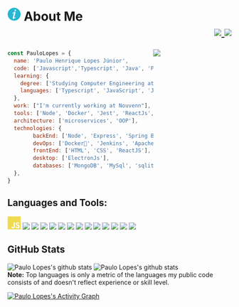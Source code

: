 
<h1><img width="30" alt="about" src="./.src/info.svg"> About Me
<div align="right">
<a href="https://www.instagram.com/paulolopes.tech/" target="_blank">
<img src="https://img.shields.io/badge/-Instagram-%23E4405F?style=for-the-badge&logo=instagram&logoColor=white" target="_blank">
</a>
<a href="https://www.linkedin.com/in/paulolopestech/" target="_blank">
<img src="https://img.shields.io/badge/-LinkedIn-%230077B5?style=for-the-badge&logo=linkedin&logoColor=white" target="_blank">
</a>
</div>
</h1>

### <img align="right" width="35%" src="https://media.giphy.com/media/TZf4ZyXb0lXXi/giphy.gif" />

```javascript
const PauloLopes = {
  name: 'Paulo Henrique Lopes Júnior',
  code: ['Javascript','Typescript', 'Java', 'Python', 'C++'],
  learning: {
    degree: ['Studying Computer Engineering at Inatel'],
    languages: ['Typescript', 'JavaScript', 'Java'],
  },
  work: ["I'm currently working at Nouvenn"],
  tools: ['Node', 'Docker', 'Jest', 'ReactJs', 'Spring'],
  architecture: ['microservices', 'OOP'],
  technologies: {
        backEnd: ['Node', 'Express', 'Spring Boot'],
        devOps: ['Docker🐳', 'Jenkins', 'Apache Kafka', 'MongoDB'],
        frontEnd: ['HTML', 'CSS', 'ReactJS'],
        desktop: ['ElectronJs'],
        databases: ['MongoDB', 'MySql', 'sqlite'],
  },
}
```

## **Languages and Tools:**  

<code><img height="30" src="https://raw.githubusercontent.com/devicons/devicon/master/icons/javascript/javascript-plain.svg"></code>
<code><img height="30" src="https://cdn.jsdelivr.net/gh/devicons/devicon/icons/nodejs/nodejs-plain.svg"></code>
<code><img height="30" src="https://cdn.jsdelivr.net/gh/devicons/devicon/icons/docker/docker-plain-wordmark.svg"></code>
<code><img height="30" src="https://cdn.jsdelivr.net/gh/devicons/devicon/icons/java/java-original.svg"></code>
<code><img height="30" src="https://cdn.jsdelivr.net/gh/devicons/devicon/icons/mysql/mysql-original.svg"></code>
<code><img height="30" src="https://cdn.jsdelivr.net/gh/devicons/devicon/icons/mongodb/mongodb-original.svg"></code>
<code><img height="30" src="https://cdn.jsdelivr.net/gh/devicons/devicon/icons/git/git-original.svg"></code>
<code><img height="30" src="https://cdn.jsdelivr.net/gh/devicons/devicon/icons/bash/bash-original.svg"></code>
<code><img height="30" src="https://cdn.jsdelivr.net/gh/devicons/devicon/icons/react/react-original.svg"></code>
<code><img height="30" src="https://cdn.jsdelivr.net/gh/devicons/devicon/icons/html5/html5-original.svg"></code>
<code><img height="30" src="https://cdn.jsdelivr.net/gh/devicons/devicon/icons/css3/css3-original.svg"></code>
<code><img height="30" src="https://cdn.jsdelivr.net/gh/devicons/devicon/icons/spring/spring-original-wordmark.svg"></code>
<code><img height="30" src="https://cdn.jsdelivr.net/gh/devicons/devicon/icons/ubuntu/ubuntu-plain.svg"></code>
<code><img height="30" src="https://cdn.jsdelivr.net/gh/devicons/devicon/icons/electron/electron-original.svg"></code>



## **GitHub Stats**

<div style="display: inline_block">

<img align="center" src="https://github-readme-stats-git-masterrstaa-rickstaa.vercel.app/api?username=paulolopestech&show_icons=true&theme=github_dark&line_height=27&hide_rank=true&count_private=true" alt="Paulo Lopes's github stats"/>
<img align="center" src="https://github-readme-stats-git-masterrstaa-rickstaa.vercel.app/api/top-langs/?username=paulolopestech&hide=html,css,jupyter%20notebook&layout=compact&theme=github_dark&langs_count=10" alt="Paulo Lopes's github stats"/>
<br />
<b>Note:</b> Top languages is only a metric of the languages my public code consists of and doesn't reflect experience or skill level.

<!-- https://github.com/ashutosh00710/github-readme-activity-graph -->

<a href="https://github.com/ashutosh00710/github-readme-activity-graph"><img alt="Paulo Lopes's Activity Graph" src="https://github-readme-activity-graph.cyclic.app/graph/?username=paulolopestech&theme=github-compact&title_color=F8D866" /></a>

</div>

